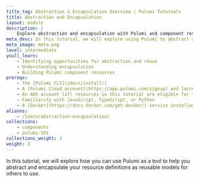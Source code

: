 ```yaml
---
title_tag: Abstraction & Encapsulation Overview | Pulumi Tutorials
title: Abstraction and Encapsulation
layout: module
description: |
    Explore abstraction and encapsulation with Pulumi and component resources.
meta_desc: In this tutorial, we will explore using Pulumi to abstract and encapsulate your resource definitions as reusable models for others to use.
meta_image: meta.png
level: intermediate
youll_learn:
    - Identifying opportunities for abstraction and reuse
    - Understanding encapsulation
    - Building Pulumi component resources
prereqs:
    - The [Pulumi CLI](/docs/install/)
    - A [Pulumi Cloud account](https://app.pulumi.com/signup) and [access token](/docs/pulumi-cloud/accounts#access-tokens)
    - An AWS account (all resources in this tutorial are eligible for the free-tier)
    - Familiarity with JavaScript, TypeScript, or Python
    - A [Docker](https://docs.docker.com/get-docker/) service installed and running locally
aliases:
    - /learn/abstraction-encapsulation/
collections:
    - components
    - pulumi-101
collections_weight: 3
weight: 3
---
```


In this tutorial, we will explore how you can use Pulumi as a tool to help you abstract and encapsulate your resource definitions as reusable models for others to use.
